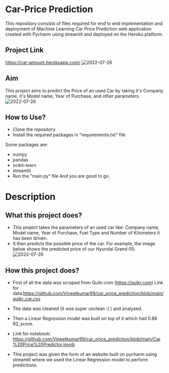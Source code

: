 # Car-Price Prediction

This repository consists of files required for end to end implementation and deployment of Machine Learning Car Price Prediction web application created with Pycharm using streamlit and deployed on the Heroku platform.

## Project Link
https://car-amount.herokuapp.com/
![2022-07-26](https://user-images.githubusercontent.com/76897778/181051660-75d48320-7174-4114-8d08-dd488260da60.png)


## Aim
This project aims to predict the Price of an used Car by taking it's Company name, it's Model name, Year of Purchase, and other parameters.
![2022-07-26](https://user-images.githubusercontent.com/76897778/181051714-ae95451d-42f7-49bd-8acf-0462ff78c32c.png)


## How to Use?
- Clone the repository
- Install the required packages in "requirements.txt" file

Some packages are:

- numpy
- pandas
- scikit-learn
- streamlit
- Run the "main.py" file And you are good to go.

# Description

## What this project does?
-  This project takes the parameters of an used car like: Company name, Model name, Year of Purchase, Fuel Type and Number of Kilometers it has been driven.
- It then predicts the possible price of the car. For example, the image below shows the predicted price of our Hyundai Grand i10.
 ![2022-07-26](https://user-images.githubusercontent.com/76897778/181051776-67b0c256-213b-4d20-bda0-57b2a96cfd52.png)


## How this project does?
- First of all the data was scraped from Quikr.com (https://quikr.com) Link for data:https://github.com/Vineetkumar99/car_price_prediction/blob/main/quikr_car.csv
- The data was cleaned (it was super unclean :( ) and analysed.

- Then a Linear Regression model was built on top of it which had 0.88 R2_score.

- Link for notebook: https://github.com/Vineetkumar99/car_price_prediction/blob/main/Car%20Price%20Predictor.ipynb

- This project was given the form of an website built on pycharm using streamlit where we used the Linear Regression model to perform predictions.
